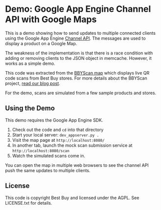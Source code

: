 # Demo: Google App Engine Channel API with Google Maps

This is a demo showing how to send updates to multiple connected
clients using the Google App Engine [Channel API](http://code.google.com/appengine/docs/python/channel/overview.html). 
The messages are used to display a product on a Google Map.

The weakness of the implementation is that there is a race condition
with adding or removing clients to the JSON object in
memcache. However, it works as a simple demo.

This code was extracted from the [BBYScan map](http://www.bbyscan.com/map)
which displays live QR code scans from Best Buy stores. For more details about the BBYScan
project, [read our blog post](http://bbyopen.com/2011/01/bbyscan-mobile-code-scan-map).

For the demo, scans are simulated from a few sample products and stores.

## Using the Demo

This demo requires the Google App Engine SDK. 

1. Check out the code and `cd` into that directory
2. Start your local server: `dev_appserver.py .`
3. Visit the map page at `http://localhost:8080/`
4. In another tab, launch the mock scan submission service at `http://localhost:8080/scan`
5. Watch the simulated scans come in. 

You can open the map in multiple web browsers to see the channel API
push the same updates to multiple clients.

## License

This code is copyright Best Buy and licensed under the AGPL. See LICENSE.txt for details.
